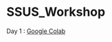 # SSUS_Workshop
Day 1 : [Google Colab](https://colab.research.google.com/drive/1rcsplZe81-4pkUWOpWyqx2KJqoDBPDv2#scrollTo=ApiNd0lYkhyX)



